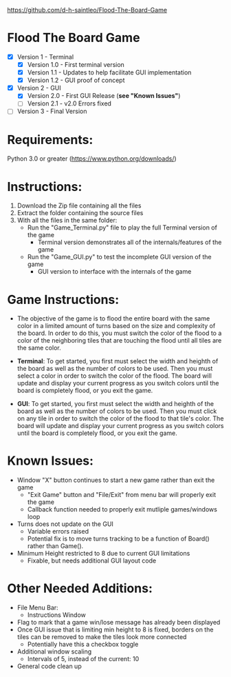 https://github.com/d-h-saintleo/Flood-The-Board-Game

# Flood The Board Game
- [x] Version 1 - Terminal
  - [x] Version 1.0 - First terminal version
  - [x] Version 1.1 - Updates to help facilitate GUI implementation
  - [x] Version 1.2 - GUI proof of concept
- [X] Version 2 - GUI
  - [x] Version 2.0 - First GUI Release (**see "Known Issues"**)
  - [ ] Version 2.1 - v2.0 Errors fixed
- [ ] Version 3 - Final Version

# Requirements:
Python 3.0 or greater (https://www.python.org/downloads/)

# Instructions:
1. Download the Zip file containing all the files
2. Extract the folder containing the source files
3. With all the files in the same folder:
   - Run the "Game_Terminal.py" file to play the full Terminal version of the game
     - Terminal version demonstrates all of the internals/features of the game
   - Run the "Game_GUI.py" to test the incomplete GUI version of the game
     - GUI version to interface with the internals of the game

# Game Instructions:
* The objective of the game is to flood the entire board with the same color in a limited amount of turns based on the size and complexity of the board. In order to do this, you must switch the color of the flood to a color of the neighboring tiles that are touching the flood until all tiles are the same color.

* **Terminal**: To get started, you first must select the width and heighth of the board as well as the number of colors to be used. Then you must select a color in order to switch the color of the flood. The board will update and display your current progress as you switch colors until the board is completely flood, or you exit the game.

* **GUI**: To get started, you first must select the width and heighth of the board as well as the number of colors to be used. Then you must click on any tile in order to switch the color of the flood to that tile's color. The board will update and display your current progress as you switch colors until the board is completely flood, or you exit the game.


# Known Issues:

- Window "X" button continues to start a new game rather than exit the game
	- "Exit Game" button and "File/Exit" from menu bar will properly exit the game
	- Callback function needed to properly exit mutliple games/windows loop
- Turns does not update on the GUI
	- Variable errors raised
	- Potential fix is to move turns tracking to be a function of Board() rather than Game().
- Minimum Height restricted to 8 due to current GUI limitations
	- Fixable, but needs additional GUI layout code

# Other Needed Additions:
- File Menu Bar:
	- Instructions Window
- Flag to mark that a game win/lose message has already been displayed
- Once GUI issue that is limiting min height to 8 is fixed, borders on the tiles can be removed to make the tiles look more connected
	- Potentially have this a checkbox toggle
- Additional window scaling
	- Intervals of 5, instead of the current: 10
- General code clean up
